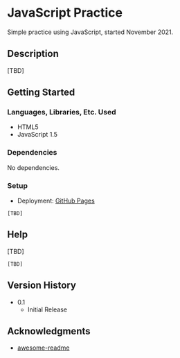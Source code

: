 # JavaScript Practice

Simple practice using JavaScript, started November 2021.

## Description

[TBD]

## Getting Started

### Languages, Libraries, Etc. Used

- HTML5
- JavaScript 1.5

### Dependencies

No dependencies.

### Setup

* Deployment: [GitHub Pages](https://a-bikombe.github.io/javascript-practice/)

```
[TBD]
```

## Help

[TBD]
```
[TBD]
```

## Version History

* 0.1
    * Initial Release

## Acknowledgments

* [awesome-readme](https://github.com/matiassingers/awesome-readme)
